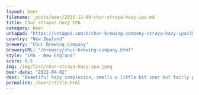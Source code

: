 ```yaml
---
layout: beer
filename: _posts/beer/2016-11-09-chur-straya-hazy-ipa.md
title: Chur straya! hazy IPA
category: beer
untappd: "https://untappd.com/b/chur-brewing-company-straya-hazy-ipa/3962779"
country: "New Zealand"
brewery: "Chur Brewing Company"
breweryURL: "/brewery/chur-brewing-company.html"
style: "IPA - New England"
score: 8.5
img: /img/list/chur-straya-hazy-ipa.jpeg
beer-date: "2021-04-02"
desc: "Beautiful hazy complexion, smells a little bit sour but fairly plain. But it tastes like a summer fruit salad, mostly pineapple. Not. Sure why this is made by a kiwi brewery, but it’s good"
permalink: /beer/:title.html
---
```

